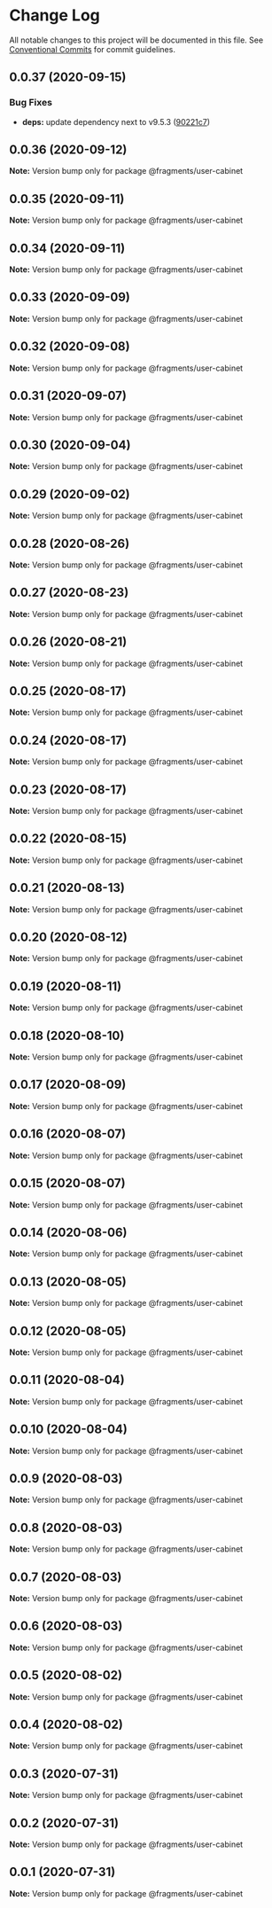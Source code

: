 # Change Log

All notable changes to this project will be documented in this file.
See [Conventional Commits](https://conventionalcommits.org) for commit guidelines.

## 0.0.37 (2020-09-15)


### Bug Fixes

* **deps:** update dependency next to v9.5.3 ([90221c7](https://github.com/Atlantis-Lab/shop-bmw-accessories/commit/90221c7c0b0c3d490748d966fc854c3f0d47b568))





## 0.0.36 (2020-09-12)

**Note:** Version bump only for package @fragments/user-cabinet





## 0.0.35 (2020-09-11)

**Note:** Version bump only for package @fragments/user-cabinet





## 0.0.34 (2020-09-11)

**Note:** Version bump only for package @fragments/user-cabinet





## 0.0.33 (2020-09-09)

**Note:** Version bump only for package @fragments/user-cabinet





## 0.0.32 (2020-09-08)

**Note:** Version bump only for package @fragments/user-cabinet

## 0.0.31 (2020-09-07)

**Note:** Version bump only for package @fragments/user-cabinet

## 0.0.30 (2020-09-04)

**Note:** Version bump only for package @fragments/user-cabinet

## 0.0.29 (2020-09-02)

**Note:** Version bump only for package @fragments/user-cabinet

## 0.0.28 (2020-08-26)

**Note:** Version bump only for package @fragments/user-cabinet

## 0.0.27 (2020-08-23)

**Note:** Version bump only for package @fragments/user-cabinet

## 0.0.26 (2020-08-21)

**Note:** Version bump only for package @fragments/user-cabinet

## 0.0.25 (2020-08-17)

**Note:** Version bump only for package @fragments/user-cabinet

## 0.0.24 (2020-08-17)

**Note:** Version bump only for package @fragments/user-cabinet

## 0.0.23 (2020-08-17)

**Note:** Version bump only for package @fragments/user-cabinet

## 0.0.22 (2020-08-15)

**Note:** Version bump only for package @fragments/user-cabinet

## 0.0.21 (2020-08-13)

**Note:** Version bump only for package @fragments/user-cabinet

## 0.0.20 (2020-08-12)

**Note:** Version bump only for package @fragments/user-cabinet

## 0.0.19 (2020-08-11)

**Note:** Version bump only for package @fragments/user-cabinet

## 0.0.18 (2020-08-10)

**Note:** Version bump only for package @fragments/user-cabinet

## 0.0.17 (2020-08-09)

**Note:** Version bump only for package @fragments/user-cabinet

## 0.0.16 (2020-08-07)

**Note:** Version bump only for package @fragments/user-cabinet

## 0.0.15 (2020-08-07)

**Note:** Version bump only for package @fragments/user-cabinet

## 0.0.14 (2020-08-06)

**Note:** Version bump only for package @fragments/user-cabinet

## 0.0.13 (2020-08-05)

**Note:** Version bump only for package @fragments/user-cabinet

## 0.0.12 (2020-08-05)

**Note:** Version bump only for package @fragments/user-cabinet

## 0.0.11 (2020-08-04)

**Note:** Version bump only for package @fragments/user-cabinet

## 0.0.10 (2020-08-04)

**Note:** Version bump only for package @fragments/user-cabinet

## 0.0.9 (2020-08-03)

**Note:** Version bump only for package @fragments/user-cabinet

## 0.0.8 (2020-08-03)

**Note:** Version bump only for package @fragments/user-cabinet

## 0.0.7 (2020-08-03)

**Note:** Version bump only for package @fragments/user-cabinet

## 0.0.6 (2020-08-03)

**Note:** Version bump only for package @fragments/user-cabinet

## 0.0.5 (2020-08-02)

**Note:** Version bump only for package @fragments/user-cabinet

## 0.0.4 (2020-08-02)

**Note:** Version bump only for package @fragments/user-cabinet

## 0.0.3 (2020-07-31)

**Note:** Version bump only for package @fragments/user-cabinet

## 0.0.2 (2020-07-31)

**Note:** Version bump only for package @fragments/user-cabinet

## 0.0.1 (2020-07-31)

**Note:** Version bump only for package @fragments/user-cabinet
